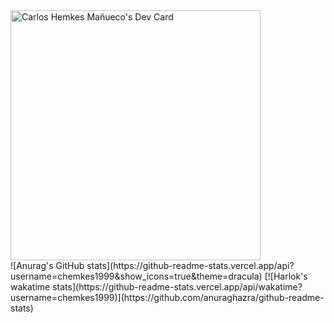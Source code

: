 <div>
<a href="https://app.daily.dev/carlosshm99"><img src="https://api.daily.dev/devcards/730e51a2505b4e68a2b58348bef6f055.png?r=dpc" width="400" alt="Carlos Hemkes Mañueco's Dev Card"/></a>  
<div/>
![Anurag's GitHub stats](https://github-readme-stats.vercel.app/api?username=chemkes1999&show_icons=true&theme=dracula)
[![Harlok's wakatime stats](https://github-readme-stats.vercel.app/api/wakatime?username=chemkes1999)](https://github.com/anuraghazra/github-readme-stats)

